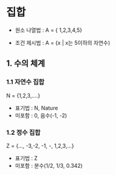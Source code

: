 # 집합 


- 원소 나열법 : A = { 1,2,3,4,5}

- 조건 제시법 : A = {x | x는 5이하의 자연수) 

## 1. 수의 체계 

### 1.1 자연수 집합 

N = {1,2,3,....} 

- 표기법 : N, Nature 
- 미포함 : 0, 음수(-1, -2)

### 1.2 정수 집합 

Z = {..., -3,-2, -1, -, 1,2,3,...}


- 표기법 : Z 
- 미포함 : 분수(1/2, 1/3, 0.342)



